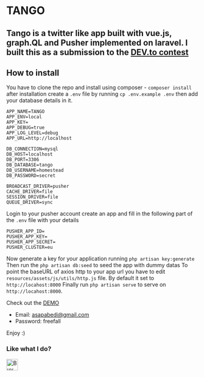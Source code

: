# TANGO
Tango is a twitter like app built with vue.js, graph.QL and Pusher implemented on laravel. I built this as a submission to the [DEV.to contest](https://dev.to/devteam/first-ever-dev-contest-build-a-realtime-app-with-pusher-4nhp)
-------------------------------------------------------------------------------------

## How to install
You have to clone the repo and install using composer - `composer install` after installation create a `.env` file by   running `cp .env.example .env` then add your database details in it.

   ```
   APP_NAME=TANGO
   APP_ENV=local
   APP_KEY=
   APP_DEBUG=true
   APP_LOG_LEVEL=debug
   APP_URL=http://localhost

   DB_CONNECTION=mysql
   DB_HOST=localhost
   DB_PORT=3306
   DB_DATABASE=tango
   DB_USERNAME=homestead
   DB_PASSWORD=secret

   BROADCAST_DRIVER=pusher
   CACHE_DRIVER=file
   SESSION_DRIVER=file
   QUEUE_DRIVER=sync
   ```

   Login to your pusher account create an app and fill in the following part of the `.env` file with your details

   ```
   PUSHER_APP_ID=
   PUSHER_APP_KEY=
   PUSHER_APP_SECRET=
   PUSHER_CLUSTER=eu
   ```

Now generate a key for your application running `php artisan key:generate`
Then run the `php artisan db:seed` to seed the app with dummy datas
To point the baseURL of axios http to your app url you have to edit `resources/assets/js/utils/http.js` file. By default it   set to  `http://locahost:8000`
Finally run `php artisan serve` to serve on `http://locahost:8000`.

Check out the [DEMO](http://projectpage.feedia.co)
- Email: asapabedi@gmail.com
- Password: freefall

Enjoy :)

### Like what I do?
<a href='https://ko-fi.com/H2H7D1L7' target='_blank'><img height='30' style='border:0px;height:30px;' src='https://az743702.vo.msecnd.net/cdn/kofi5.png?v=0' border='0' alt='Buy Me a Coffee at ko-fi.com' /></a>
